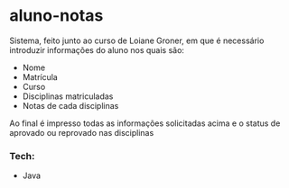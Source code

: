 # aluno-notas

Sistema, feito junto ao curso de Loiane Groner, em que é necessário introduzir informações do aluno nos quais são:
- Nome
- Matrícula
- Curso
- Disciplinas matriculadas
- Notas de cada disciplinas

Ao final é impresso todas as informações solicitadas acima e o status de aprovado ou reprovado nas disciplinas


### Tech:
- Java
